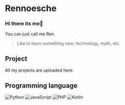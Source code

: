 # Rennoesche

### Hi there its me👋

You can just call me Ren.

> Like to learn something new; technology, math, etc.

## Project

All my projects are uploaded here.

## Programming language

![Python](https://img.shields.io/badge/Python-14354C?style=for-the-badge&logo=python&logoColor=white)
![JavaScript](https://img.shields.io/badge/JavaScript-F7DF1E?style=for-the-badge&logo=javascript&logoColor=black)
![PHP](https://img.shields.io/badge/PHP-777BB4?style=for-the-badge&logo=php&logoColor=white)
![Kotlin](https://img.shields.io/badge/-Kotlin-0095D5?&style=for-the-badge&logo=kotlin&logoColor=white)
